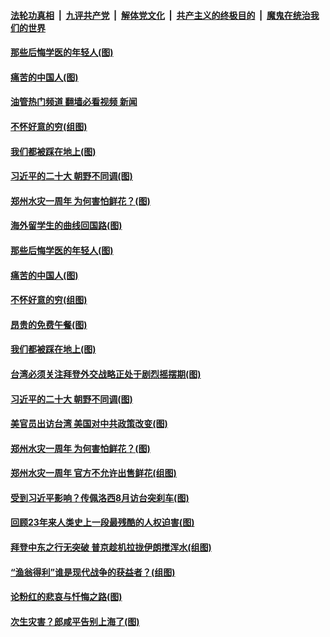 ####  [法轮功真相](../../../../basic/blob/master/README.md?t=07240701) &nbsp;|&nbsp; [九评共产党](../../../../9ping.md/blob/master/README.md?t=07240701) &nbsp;|&nbsp; [解体党文化](../../../../jtdwh.md/blob/master/README.md?t=07240701)  &nbsp;|&nbsp; [共产主义的终极目的](../../../../gczydzjmd.md/blob/master/README.md?t=07240701) &nbsp;|&nbsp; [魔鬼在统治我们的世界](../../../../mgztzwmdsj.md/blob/master/README.md?t=07240701) 

#### [那些后悔学医的年轻人(图)](../pages/p4/1012514.md?t=07240701) 

#### [痛苦的中国人(图)](../pages/p4/1012423.md?t=07240701) 

#### [油管热门频道 翻墙必看视频 新闻](http://45.76.130.85:81/youtube.html?07240701)

#### [不怀好意的穷(组图)](../pages/p4/1012421.md?t=07240701) 

#### [我们都被踩在地上(图)](../pages/p4/1012422.md?t=07240701) 

#### [习近平的二十大 朝野不同调(图)](../pages/p4/1012335.md?t=07240701) 

#### [郑州水灾一周年 为何害怕鲜花？(图)](../pages/p4/1012342.md?t=07240701) 

#### [海外留学生的曲线回国路(图)](../pages/p4/1012510.md?t=07240701) 

#### [那些后悔学医的年轻人(图)](../pages/p4/1012514.md?t=07240701) 


#### [痛苦的中国人(图)](../pages/p4/1012423.md?t=07240701) 

#### [不怀好意的穷(组图)](../pages/p4/1012421.md?t=07240701) 

#### [昂贵的免费午餐(图)](../pages/p4/1012419.md?t=07240701) 

#### [我们都被踩在地上(图)](../pages/p4/1012422.md?t=07240701) 

#### [台湾必须关注拜登外交战略正处于剧烈摇摆期(图)](../pages/p4/1012343.md?t=07240701) 

#### [习近平的二十大 朝野不同调(图)](../pages/p4/1012335.md?t=07240701) 

#### [美官员出访台湾 美国对中共政策改变(图)](../pages/p4/1012340.md?t=07240701) 

#### [郑州水灾一周年 为何害怕鲜花？(图)](../pages/p4/1012342.md?t=07240701) 

#### [郑州水灾一周年 官方不允许出售鲜花(组图)](../pages/p4/1012341.md?t=07240701) 



#### [受到习近平影响？传佩洛西8月访台突刹车(图)](../pages/p4/1012312.md?t=07240701) 

#### [回顾23年来人类史上一段最残酷的人权迫害(图)](../pages/p4/1012307.md?t=07240701) 

#### [拜登中东之行无突破 普京趁机拉拢伊朗搅浑水(组图)](../pages/p4/1012280.md?t=07240701) 

#### [“渔翁得利”谁是现代战争的获益者？(组图)](../pages/p4/1010238.md?t=07240701) 

#### [论粉红的悲哀与忏悔之路(图)](../pages/p4/1012288.md?t=07240701) 

#### [次生灾害？郎咸平告别上海了(图)](../pages/p4/1012287.md?t=07240701) 

<img src='http://gfw-breaker.win/goodnews/indexes/p4.md' width='0px' height='0px'/>
